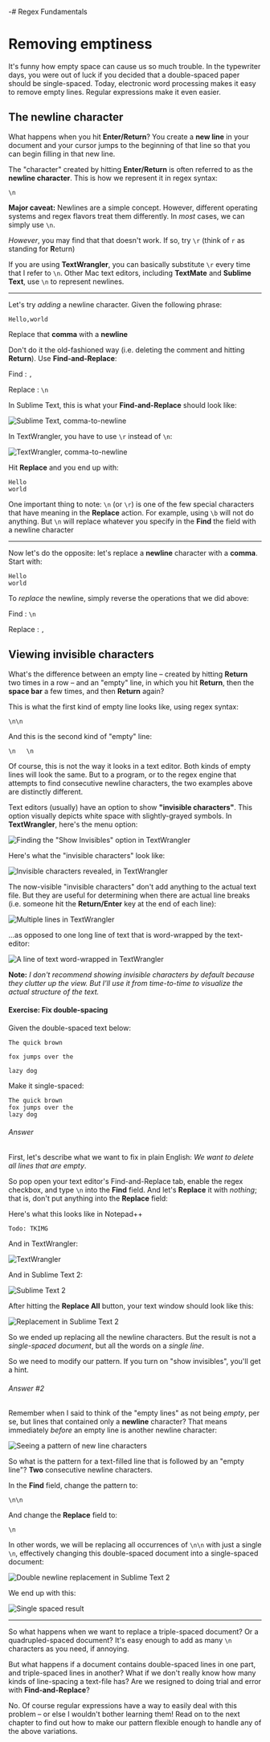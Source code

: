 -# Regex Fundamentals

# Removing emptiness

It's funny how empty space can cause us so much trouble. In the typewriter days, you were out of luck if you decided that a double-spaced paper should be single-spaced. Today, electronic word processing makes it easy to remove empty lines. Regular expressions make it even easier.


## The newline character

What happens when you hit **Enter/Return**? You create a **new line** in your document and your cursor jumps to the beginning of that line so that you can begin filling in that new line.

The "character" created by hitting **Enter/Return** is often referred to as the **newline character**. This is how we represent it in regex syntax:

	\n
	
**Major caveat:** Newlines are a simple concept. However, different operating systems and regex flavors treat them differently. In *most* cases, we can simply use `\n`. 

*However*, you may find that that doesn't work. If so, try `\r` (think of `r` as standing for **R**eturn)

If you are using **TextWrangler**, you can basically substitute `\r` every time that I refer to `\n`. Other Mac text editors, including **TextMate** and **Sublime Text**, use `\n` to represent newlines.

---------

Let's try *adding* a newline character. Given the following phrase:

	Hello,world
	
Replace that **comma** with a **newline**

Don't do it the old-fashioned way (i.e. deleting the comment and hitting **Return**). Use **Find-and-Replace**:

Find
: `,`

Replace
: `\n`



In Sublime Text, this is what your **Find-and-Replace** should look like:

![Sublime Text, comma-to-newline](images/sublime-text-comma-newline.png)

In TextWrangler, you have to use `\r` instead of `\n`:

![TextWrangler, comma-to-newline](images/textwrangler-comma-newline.png)


Hit **Replace** and you end up with:

	Hello
	world

One important thing to note: `\n` (or `\r`) is one of the few special characters that have meaning in the **Replace** action. For example, using `\b` will not do anything. But `\n` will replace whatever you specify in the **Find** the field with a newline character

----

Now let's do the opposite: let's replace a **newline** character with a **comma**. Start with:

	Hello
	world
	
To *replace* the newline, simply reverse the operations that we did above:

Find
: `\n`

Replace
: `,`


## Viewing invisible characters


What's the difference between an empty line &ndash; created by hitting **Return** two times in a row &ndash; and an "empty" line, in which you hit **Return**, then the **space bar** a few times, and then **Return** again?

This is what the first kind of empty line looks like, using regex syntax:

	\n\n
	
And this is the second kind of "empty" line:

	\n   \n
	
Of course, this is not the way it looks in a text editor. Both kinds of empty lines will look the same. But to a program, or to the regex engine that attempts to find consecutive newline characters, the two examples above are distinctly different.

Text editors (usually) have an option to show **"invisible characters"**. This option  visually depicts white space with slightly-grayed symbols. In **TextWrangler**, here's the menu option:

![Finding the "Show Invisibles" option in TextWrangler](images/show-invisibles-menu-textwrangler.png) 

Here's what the "invisible characters" look like:

![Invisible characters revealed, in TextWrangler](images/showing-invisibles-textwrangler.png)


The now-visible "invisible characters" don't add anything to the actual text file. But they are useful for determining when there are actual line breaks (i.e. someone hit the **Return/Enter** key at the end of each line): 

![Multiple lines in TextWrangler](images/line-breaks-textwrangler.png)

...as opposed to one long line of text that is word-wrapped by the text-editor:

![A line of text word-wrapped in TextWrangler](images/word-wrap-textwrangler.png)


**Note:** *I don't recommend showing invisible characters by default because they clutter up the view. But I'll use it from time-to-time to visualize the actual structure of the text.*




#### Exercise: Fix double-spacing




Given the double-spaced text below:

	The quick brown 

	fox jumps over the 

	lazy dog

Make it single-spaced:

	The quick brown
	fox jumps over the
	lazy dog



###### Answer


First, let's describe what we want to fix in plain English: *We want to delete all lines that are empty*. 

So pop open your text editor's Find-and-Replace tab, enable the regex checkbox, and type `\n` into the **Find** field. And let's **Replace** it with *nothing*; that is, don't put anything into the **Replace** field:


Here's what this looks like in Notepad++

	Todo: TKIMG

And in TextWrangler:

![TextWrangler](images/double-spaced-quick-brown-fox-textwrangler.png)


And in Sublime Text 2:

![Sublime Text 2](images/double-spaced-quick-brown-fox-sublime-text.png)


After hitting the **Replace All** button, your text window should look like this:

![Replacement in Sublime Text 2](images/one-line-quick-brown-fox-sublime-text.png)


So we ended up replacing all the newline characters. But the result is not a *single-spaced document*, but all the words on a *single line*.

So we need to modify our pattern. If you turn on "show invisibles", you'll get a hint.


###### Answer #2

Remember when I said to think of the "empty lines" as not being *empty*, per se, but lines that contained only a **newline** character? That means immediately *before* an empty line is another newline character:

![Seeing a pattern of new line characters](images/double-newlines-textwrangler.png)


So what is the pattern for a text-filled line that is followed by an "empty line"? **Two** consecutive newline characters. 

In the **Find** field, change the pattern to:

	\n\n

And change the **Replace** field to: 

	\n 
	
In other words, we will be replacing all occurrences of `\n\n` with just a single `\n`, effectively changing this double-spaced document into a single-spaced document:

![Double newline replacement in Sublime Text 2](images/double-newline-replace-sublime-text.png)


We end up with this:

![Single spaced result](images/double-newline-replace-result-sublime-text.png)

------

So what happens when we want to replace a triple-spaced document? Or a quadrupled-spaced document? It's easy enough to add as many `\n` characters as you need, if annoying.

But what happens if a document contains double-spaced lines in one part, and triple-spaced lines in another? What if we don't really know how many kinds of line-spacing a text-file has? Are we resigned to doing trial and error with **Find-and-Replace**?

No. Of course regular expressions have a way to easily deal with this problem &ndash; or else I wouldn't bother learning them! Read on to the next chapter to find out how to make our pattern flexible enough to handle any of the above variations.


